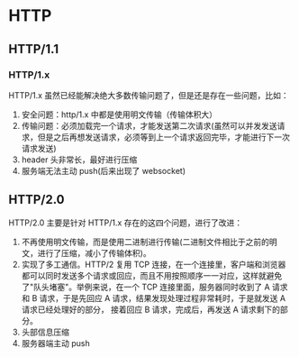 # HTTP

## HTTP/1.1

### HTTP/1.x

HTTP/1.x 虽然已经能解决绝大多数传输问题了，但是还是存在一些问题，比如：

1. 安全问题：http/1.x 中都是使用明文传输（传输体积大）
2. 传输问题：必须加载完一个请求，才能发送第二次请求(虽然可以并发发送请求，但是之后再想发送请求，必须等到上一个请求返回完毕，才能进行下一次请求发送)
3. header 头非常长，最好进行压缩
4. 服务端无法主动 push(后来出现了 websocket)

## HTTP/2.0

HTTP/2.0 主要是针对 HTTP/1.x 存在的这四个问题，进行了改进：

1. 不再使用明文传输，而是使用二进制进行传输(二进制文件相比于之前的明文，进行了压缩，减小了传输体积)。
2. 实现了多工通信。HTTP/2 复用 TCP 连接，在一个连接里，客户端和浏览器都可以同时发送多个请求或回应，而且不用按照顺序一一对应，这样就避免了"队头堵塞"。举例来说，在一个 TCP 连接里面，服务器同时收到了 A 请求和 B 请求，于是先回应 A 请求，结果发现处理过程非常耗时，于是就发送 A 请求已经处理好的部分， 接着回应 B 请求，完成后，再发送 A 请求剩下的部分。
3. 头部信息压缩
4. 服务器端主动 push
